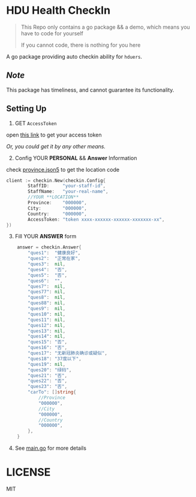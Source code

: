 # HDU Health CheckIn 

> This Repo only contains a go package && a demo, which means you have to code for yourself
> 
>If you cannot code, there is nothing for you here

A go package providing auto checkin ability for `hduers`.

## *Note*

This package has timeliness, and cannot guarantee its functionality.

## Setting Up

 1. GET `AccessToken`
 
open [this link](https://api.hduhelp.com/login/direct/yiban?clientID=healthcheckin&redirect=https%3A%2F%2Fhealthcheckin.hduhelp.com%2F%23%2Fauth) to get your access token

*Or, you could get it by any other means.*

 2. Config YOUR **PERSONAL** && **Answer** Information
 
 check [province.json5](province.json5) to get the location code
 
```go
client := checkin.New(checkin.Config{
		StaffID:     "your-staff-id",
		StaffName:   "your-real-name",
		//YOUR **LOCATION**
		Province:    "000000",
		City:        "000000",
		Country:     "000000",
		AccessToken: "token xxxx-xxxxxx-xxxxxx-xxxxxxx-xx",
})
```

 3. Fill YOUR **ANSWER** form
 
```go
	answer = checkin.Answer{
		"ques1":  "健康良好",
		"ques2":  "正常在家",
		"ques3":  nil,
		"ques4":  "否",
		"ques5":  "否",
		"ques6":  "",
		"ques7":  nil,
		"ques77": nil,
		"ques8":  nil,
		"ques88": nil,
		"ques9":  nil,
		"ques10": nil,
		"ques11": nil,
		"ques12": nil,
		"ques13": nil,
		"ques14": nil,
		"ques15": "否",
		"ques16": "否",
		"ques17": "无新冠肺炎确诊或疑似",
		"ques18": "37度以下",
		"ques19": nil,
		"ques20": "绿码",
		"ques21": "否",
		"ques22": "否",
		"ques23": "否",
		"carTo": []string{
			//Province
			"000000",
			//City
			"000000",
			//Country
			"000000",
		},
	}
```

 4. See [main.go](main.go) for more details 
 
# LICENSE

MIT
